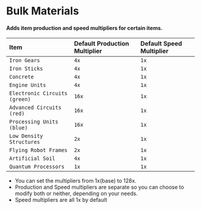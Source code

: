 
# Bulk Materials

#### Adds item production and speed multipliers for certain items. 

| Item | Default Production Multiplier | Default Speed Multiplier |
| :-------- | :------- | :------- |
| `Iron Gears` | `4x` | `1x` |
| `Iron Sticks` | `4x` | `1x` |
| `Concrete` | `4x` | `1x` |
| `Engine Units` | `4x` | `1x` |
| `Electronic Circuits (green)` | `16x` | `1x` |
| `Advanced Circuits (red)` | `16x` | `1x` |
| `Processing Units (blue)` | `16x` | `1x` |
| `Low Density Structures` | `2x` | `1x` |
| `Flying Robot Frames` | `2x` | `1x` |
| `Artificial Soil` | `4x` | `1x` |
| `Quantum Processors` | `1x` | `1x` |

- You can set the multipliers from 1x(base) to 128x.
- Production and Speed multipliers are separate so you can choose to modify both or neither, depending on your needs.
- Speed multipliers are all 1x by default
